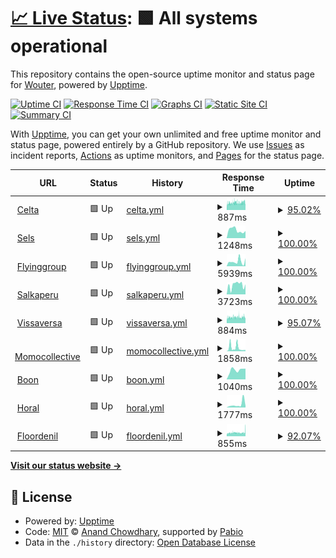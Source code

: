 # [📈 Live Status](https://demo.upptime.js.org): <!--live status--> **🟩 All systems operational**

This repository contains the open-source uptime monitor and status page for [Wouter](https://demo.upptime.js.org), powered by [Upptime](https://github.com/upptime/upptime).

[![Uptime CI](https://github.com/Gerche/upptime/workflows/Uptime%20CI/badge.svg)](https://github.com/Gerche/upptime/actions?query=workflow%3A%22Uptime+CI%22)
[![Response Time CI](https://github.com/Gerche/upptime/workflows/Response%20Time%20CI/badge.svg)](https://github.com/Gerche/upptime/actions?query=workflow%3A%22Response+Time+CI%22)
[![Graphs CI](https://github.com/Gerche/upptime/workflows/Graphs%20CI/badge.svg)](https://github.com/Gerche/upptime/actions?query=workflow%3A%22Graphs+CI%22)
[![Static Site CI](https://github.com/Gerche/upptime/workflows/Static%20Site%20CI/badge.svg)](https://github.com/Gerche/upptime/actions?query=workflow%3A%22Static+Site+CI%22)
[![Summary CI](https://github.com/Gerche/upptime/workflows/Summary%20CI/badge.svg)](https://github.com/Gerche/upptime/actions?query=workflow%3A%22Summary+CI%22)

With [Upptime](https://upptime.js.org), you can get your own unlimited and free uptime monitor and status page, powered entirely by a GitHub repository. We use [Issues](https://github.com/Gerche/upptime/issues) as incident reports, [Actions](https://github.com/Gerche/upptime/actions) as uptime monitors, and [Pages](https://demo.upptime.js.org) for the status page.

<!--start: status pages-->
<!-- This summary is generated by Upptime (https://github.com/upptime/upptime) -->
<!-- Do not edit this manually, your changes will be overwritten -->
<!-- prettier-ignore -->
| URL | Status | History | Response Time | Uptime |
| --- | ------ | ------- | ------------- | ------ |
| <img alt="" src="https://icons.duckduckgo.com/ip3/celta.be.ico" height="13"> [Celta](https://celta.be) | 🟩 Up | [celta.yml](https://github.com/Gerche/upptime/commits/HEAD/history/celta.yml) | <details><summary><img alt="Response time graph" src="./graphs/celta/response-time-week.png" height="20"> 887ms</summary><br><a href="https://Gerche.github.io/upptime/history/celta"><img alt="Response time 1151" src="https://img.shields.io/endpoint?url=https%3A%2F%2Fraw.githubusercontent.com%2FGerche%2Fupptime%2FHEAD%2Fapi%2Fcelta%2Fresponse-time.json"></a><br><a href="https://Gerche.github.io/upptime/history/celta"><img alt="24-hour response time 965" src="https://img.shields.io/endpoint?url=https%3A%2F%2Fraw.githubusercontent.com%2FGerche%2Fupptime%2FHEAD%2Fapi%2Fcelta%2Fresponse-time-day.json"></a><br><a href="https://Gerche.github.io/upptime/history/celta"><img alt="7-day response time 887" src="https://img.shields.io/endpoint?url=https%3A%2F%2Fraw.githubusercontent.com%2FGerche%2Fupptime%2FHEAD%2Fapi%2Fcelta%2Fresponse-time-week.json"></a><br><a href="https://Gerche.github.io/upptime/history/celta"><img alt="30-day response time 870" src="https://img.shields.io/endpoint?url=https%3A%2F%2Fraw.githubusercontent.com%2FGerche%2Fupptime%2FHEAD%2Fapi%2Fcelta%2Fresponse-time-month.json"></a><br><a href="https://Gerche.github.io/upptime/history/celta"><img alt="1-year response time 1151" src="https://img.shields.io/endpoint?url=https%3A%2F%2Fraw.githubusercontent.com%2FGerche%2Fupptime%2FHEAD%2Fapi%2Fcelta%2Fresponse-time-year.json"></a></details> | <details><summary><a href="https://Gerche.github.io/upptime/history/celta">95.02%</a></summary><a href="https://Gerche.github.io/upptime/history/celta"><img alt="All-time uptime 96.77%" src="https://img.shields.io/endpoint?url=https%3A%2F%2Fraw.githubusercontent.com%2FGerche%2Fupptime%2FHEAD%2Fapi%2Fcelta%2Fuptime.json"></a><br><a href="https://Gerche.github.io/upptime/history/celta"><img alt="24-hour uptime 97.81%" src="https://img.shields.io/endpoint?url=https%3A%2F%2Fraw.githubusercontent.com%2FGerche%2Fupptime%2FHEAD%2Fapi%2Fcelta%2Fuptime-day.json"></a><br><a href="https://Gerche.github.io/upptime/history/celta"><img alt="7-day uptime 95.02%" src="https://img.shields.io/endpoint?url=https%3A%2F%2Fraw.githubusercontent.com%2FGerche%2Fupptime%2FHEAD%2Fapi%2Fcelta%2Fuptime-week.json"></a><br><a href="https://Gerche.github.io/upptime/history/celta"><img alt="30-day uptime 94.28%" src="https://img.shields.io/endpoint?url=https%3A%2F%2Fraw.githubusercontent.com%2FGerche%2Fupptime%2FHEAD%2Fapi%2Fcelta%2Fuptime-month.json"></a><br><a href="https://Gerche.github.io/upptime/history/celta"><img alt="1-year uptime 96.77%" src="https://img.shields.io/endpoint?url=https%3A%2F%2Fraw.githubusercontent.com%2FGerche%2Fupptime%2FHEAD%2Fapi%2Fcelta%2Fuptime-year.json"></a></details>
| <img alt="" src="https://sels.be/wp-content/uploads/2021/09/cropped-Favicon_transp-32x32.png" height="13"> [Sels](https://sels.be) | 🟩 Up | [sels.yml](https://github.com/Gerche/upptime/commits/HEAD/history/sels.yml) | <details><summary><img alt="Response time graph" src="./graphs/sels/response-time-week.png" height="20"> 1248ms</summary><br><a href="https://Gerche.github.io/upptime/history/sels"><img alt="Response time 1315" src="https://img.shields.io/endpoint?url=https%3A%2F%2Fraw.githubusercontent.com%2FGerche%2Fupptime%2FHEAD%2Fapi%2Fsels%2Fresponse-time.json"></a><br><a href="https://Gerche.github.io/upptime/history/sels"><img alt="24-hour response time 1119" src="https://img.shields.io/endpoint?url=https%3A%2F%2Fraw.githubusercontent.com%2FGerche%2Fupptime%2FHEAD%2Fapi%2Fsels%2Fresponse-time-day.json"></a><br><a href="https://Gerche.github.io/upptime/history/sels"><img alt="7-day response time 1248" src="https://img.shields.io/endpoint?url=https%3A%2F%2Fraw.githubusercontent.com%2FGerche%2Fupptime%2FHEAD%2Fapi%2Fsels%2Fresponse-time-week.json"></a><br><a href="https://Gerche.github.io/upptime/history/sels"><img alt="30-day response time 1247" src="https://img.shields.io/endpoint?url=https%3A%2F%2Fraw.githubusercontent.com%2FGerche%2Fupptime%2FHEAD%2Fapi%2Fsels%2Fresponse-time-month.json"></a><br><a href="https://Gerche.github.io/upptime/history/sels"><img alt="1-year response time 1315" src="https://img.shields.io/endpoint?url=https%3A%2F%2Fraw.githubusercontent.com%2FGerche%2Fupptime%2FHEAD%2Fapi%2Fsels%2Fresponse-time-year.json"></a></details> | <details><summary><a href="https://Gerche.github.io/upptime/history/sels">100.00%</a></summary><a href="https://Gerche.github.io/upptime/history/sels"><img alt="All-time uptime 99.98%" src="https://img.shields.io/endpoint?url=https%3A%2F%2Fraw.githubusercontent.com%2FGerche%2Fupptime%2FHEAD%2Fapi%2Fsels%2Fuptime.json"></a><br><a href="https://Gerche.github.io/upptime/history/sels"><img alt="24-hour uptime 100.00%" src="https://img.shields.io/endpoint?url=https%3A%2F%2Fraw.githubusercontent.com%2FGerche%2Fupptime%2FHEAD%2Fapi%2Fsels%2Fuptime-day.json"></a><br><a href="https://Gerche.github.io/upptime/history/sels"><img alt="7-day uptime 100.00%" src="https://img.shields.io/endpoint?url=https%3A%2F%2Fraw.githubusercontent.com%2FGerche%2Fupptime%2FHEAD%2Fapi%2Fsels%2Fuptime-week.json"></a><br><a href="https://Gerche.github.io/upptime/history/sels"><img alt="30-day uptime 100.00%" src="https://img.shields.io/endpoint?url=https%3A%2F%2Fraw.githubusercontent.com%2FGerche%2Fupptime%2FHEAD%2Fapi%2Fsels%2Fuptime-month.json"></a><br><a href="https://Gerche.github.io/upptime/history/sels"><img alt="1-year uptime 99.98%" src="https://img.shields.io/endpoint?url=https%3A%2F%2Fraw.githubusercontent.com%2FGerche%2Fupptime%2FHEAD%2Fapi%2Fsels%2Fuptime-year.json"></a></details>
| <img alt="" src="https://icons.duckduckgo.com/ip3/www.flyinggroup.aero.ico" height="13"> [Flyinggroup](https://www.flyinggroup.aero) | 🟩 Up | [flyinggroup.yml](https://github.com/Gerche/upptime/commits/HEAD/history/flyinggroup.yml) | <details><summary><img alt="Response time graph" src="./graphs/flyinggroup/response-time-week.png" height="20"> 5939ms</summary><br><a href="https://Gerche.github.io/upptime/history/flyinggroup"><img alt="Response time 5006" src="https://img.shields.io/endpoint?url=https%3A%2F%2Fraw.githubusercontent.com%2FGerche%2Fupptime%2FHEAD%2Fapi%2Fflyinggroup%2Fresponse-time.json"></a><br><a href="https://Gerche.github.io/upptime/history/flyinggroup"><img alt="24-hour response time 5054" src="https://img.shields.io/endpoint?url=https%3A%2F%2Fraw.githubusercontent.com%2FGerche%2Fupptime%2FHEAD%2Fapi%2Fflyinggroup%2Fresponse-time-day.json"></a><br><a href="https://Gerche.github.io/upptime/history/flyinggroup"><img alt="7-day response time 5939" src="https://img.shields.io/endpoint?url=https%3A%2F%2Fraw.githubusercontent.com%2FGerche%2Fupptime%2FHEAD%2Fapi%2Fflyinggroup%2Fresponse-time-week.json"></a><br><a href="https://Gerche.github.io/upptime/history/flyinggroup"><img alt="30-day response time 4725" src="https://img.shields.io/endpoint?url=https%3A%2F%2Fraw.githubusercontent.com%2FGerche%2Fupptime%2FHEAD%2Fapi%2Fflyinggroup%2Fresponse-time-month.json"></a><br><a href="https://Gerche.github.io/upptime/history/flyinggroup"><img alt="1-year response time 5006" src="https://img.shields.io/endpoint?url=https%3A%2F%2Fraw.githubusercontent.com%2FGerche%2Fupptime%2FHEAD%2Fapi%2Fflyinggroup%2Fresponse-time-year.json"></a></details> | <details><summary><a href="https://Gerche.github.io/upptime/history/flyinggroup">100.00%</a></summary><a href="https://Gerche.github.io/upptime/history/flyinggroup"><img alt="All-time uptime 100.00%" src="https://img.shields.io/endpoint?url=https%3A%2F%2Fraw.githubusercontent.com%2FGerche%2Fupptime%2FHEAD%2Fapi%2Fflyinggroup%2Fuptime.json"></a><br><a href="https://Gerche.github.io/upptime/history/flyinggroup"><img alt="24-hour uptime 100.00%" src="https://img.shields.io/endpoint?url=https%3A%2F%2Fraw.githubusercontent.com%2FGerche%2Fupptime%2FHEAD%2Fapi%2Fflyinggroup%2Fuptime-day.json"></a><br><a href="https://Gerche.github.io/upptime/history/flyinggroup"><img alt="7-day uptime 100.00%" src="https://img.shields.io/endpoint?url=https%3A%2F%2Fraw.githubusercontent.com%2FGerche%2Fupptime%2FHEAD%2Fapi%2Fflyinggroup%2Fuptime-week.json"></a><br><a href="https://Gerche.github.io/upptime/history/flyinggroup"><img alt="30-day uptime 100.00%" src="https://img.shields.io/endpoint?url=https%3A%2F%2Fraw.githubusercontent.com%2FGerche%2Fupptime%2FHEAD%2Fapi%2Fflyinggroup%2Fuptime-month.json"></a><br><a href="https://Gerche.github.io/upptime/history/flyinggroup"><img alt="1-year uptime 100.00%" src="https://img.shields.io/endpoint?url=https%3A%2F%2Fraw.githubusercontent.com%2FGerche%2Fupptime%2FHEAD%2Fapi%2Fflyinggroup%2Fuptime-year.json"></a></details>
| <img alt="" src="https://salkaperu.be/wp-content/uploads/2024/10/cropped-favicon-32x32.png" height="13"> [Salkaperu](https://salkaperu.be) | 🟩 Up | [salkaperu.yml](https://github.com/Gerche/upptime/commits/HEAD/history/salkaperu.yml) | <details><summary><img alt="Response time graph" src="./graphs/salkaperu/response-time-week.png" height="20"> 3723ms</summary><br><a href="https://Gerche.github.io/upptime/history/salkaperu"><img alt="Response time 3317" src="https://img.shields.io/endpoint?url=https%3A%2F%2Fraw.githubusercontent.com%2FGerche%2Fupptime%2FHEAD%2Fapi%2Fsalkaperu%2Fresponse-time.json"></a><br><a href="https://Gerche.github.io/upptime/history/salkaperu"><img alt="24-hour response time 3951" src="https://img.shields.io/endpoint?url=https%3A%2F%2Fraw.githubusercontent.com%2FGerche%2Fupptime%2FHEAD%2Fapi%2Fsalkaperu%2Fresponse-time-day.json"></a><br><a href="https://Gerche.github.io/upptime/history/salkaperu"><img alt="7-day response time 3723" src="https://img.shields.io/endpoint?url=https%3A%2F%2Fraw.githubusercontent.com%2FGerche%2Fupptime%2FHEAD%2Fapi%2Fsalkaperu%2Fresponse-time-week.json"></a><br><a href="https://Gerche.github.io/upptime/history/salkaperu"><img alt="30-day response time 3544" src="https://img.shields.io/endpoint?url=https%3A%2F%2Fraw.githubusercontent.com%2FGerche%2Fupptime%2FHEAD%2Fapi%2Fsalkaperu%2Fresponse-time-month.json"></a><br><a href="https://Gerche.github.io/upptime/history/salkaperu"><img alt="1-year response time 3317" src="https://img.shields.io/endpoint?url=https%3A%2F%2Fraw.githubusercontent.com%2FGerche%2Fupptime%2FHEAD%2Fapi%2Fsalkaperu%2Fresponse-time-year.json"></a></details> | <details><summary><a href="https://Gerche.github.io/upptime/history/salkaperu">100.00%</a></summary><a href="https://Gerche.github.io/upptime/history/salkaperu"><img alt="All-time uptime 99.98%" src="https://img.shields.io/endpoint?url=https%3A%2F%2Fraw.githubusercontent.com%2FGerche%2Fupptime%2FHEAD%2Fapi%2Fsalkaperu%2Fuptime.json"></a><br><a href="https://Gerche.github.io/upptime/history/salkaperu"><img alt="24-hour uptime 100.00%" src="https://img.shields.io/endpoint?url=https%3A%2F%2Fraw.githubusercontent.com%2FGerche%2Fupptime%2FHEAD%2Fapi%2Fsalkaperu%2Fuptime-day.json"></a><br><a href="https://Gerche.github.io/upptime/history/salkaperu"><img alt="7-day uptime 100.00%" src="https://img.shields.io/endpoint?url=https%3A%2F%2Fraw.githubusercontent.com%2FGerche%2Fupptime%2FHEAD%2Fapi%2Fsalkaperu%2Fuptime-week.json"></a><br><a href="https://Gerche.github.io/upptime/history/salkaperu"><img alt="30-day uptime 100.00%" src="https://img.shields.io/endpoint?url=https%3A%2F%2Fraw.githubusercontent.com%2FGerche%2Fupptime%2FHEAD%2Fapi%2Fsalkaperu%2Fuptime-month.json"></a><br><a href="https://Gerche.github.io/upptime/history/salkaperu"><img alt="1-year uptime 99.98%" src="https://img.shields.io/endpoint?url=https%3A%2F%2Fraw.githubusercontent.com%2FGerche%2Fupptime%2FHEAD%2Fapi%2Fsalkaperu%2Fuptime-year.json"></a></details>
| <img alt="" src="https://icons.duckduckgo.com/ip3/vissaversa.com.ico" height="13"> [Vissaversa](https://vissaversa.com) | 🟩 Up | [vissaversa.yml](https://github.com/Gerche/upptime/commits/HEAD/history/vissaversa.yml) | <details><summary><img alt="Response time graph" src="./graphs/vissaversa/response-time-week.png" height="20"> 884ms</summary><br><a href="https://Gerche.github.io/upptime/history/vissaversa"><img alt="Response time 831" src="https://img.shields.io/endpoint?url=https%3A%2F%2Fraw.githubusercontent.com%2FGerche%2Fupptime%2FHEAD%2Fapi%2Fvissaversa%2Fresponse-time.json"></a><br><a href="https://Gerche.github.io/upptime/history/vissaversa"><img alt="24-hour response time 997" src="https://img.shields.io/endpoint?url=https%3A%2F%2Fraw.githubusercontent.com%2FGerche%2Fupptime%2FHEAD%2Fapi%2Fvissaversa%2Fresponse-time-day.json"></a><br><a href="https://Gerche.github.io/upptime/history/vissaversa"><img alt="7-day response time 884" src="https://img.shields.io/endpoint?url=https%3A%2F%2Fraw.githubusercontent.com%2FGerche%2Fupptime%2FHEAD%2Fapi%2Fvissaversa%2Fresponse-time-week.json"></a><br><a href="https://Gerche.github.io/upptime/history/vissaversa"><img alt="30-day response time 851" src="https://img.shields.io/endpoint?url=https%3A%2F%2Fraw.githubusercontent.com%2FGerche%2Fupptime%2FHEAD%2Fapi%2Fvissaversa%2Fresponse-time-month.json"></a><br><a href="https://Gerche.github.io/upptime/history/vissaversa"><img alt="1-year response time 831" src="https://img.shields.io/endpoint?url=https%3A%2F%2Fraw.githubusercontent.com%2FGerche%2Fupptime%2FHEAD%2Fapi%2Fvissaversa%2Fresponse-time-year.json"></a></details> | <details><summary><a href="https://Gerche.github.io/upptime/history/vissaversa">95.07%</a></summary><a href="https://Gerche.github.io/upptime/history/vissaversa"><img alt="All-time uptime 96.85%" src="https://img.shields.io/endpoint?url=https%3A%2F%2Fraw.githubusercontent.com%2FGerche%2Fupptime%2FHEAD%2Fapi%2Fvissaversa%2Fuptime.json"></a><br><a href="https://Gerche.github.io/upptime/history/vissaversa"><img alt="24-hour uptime 97.82%" src="https://img.shields.io/endpoint?url=https%3A%2F%2Fraw.githubusercontent.com%2FGerche%2Fupptime%2FHEAD%2Fapi%2Fvissaversa%2Fuptime-day.json"></a><br><a href="https://Gerche.github.io/upptime/history/vissaversa"><img alt="7-day uptime 95.07%" src="https://img.shields.io/endpoint?url=https%3A%2F%2Fraw.githubusercontent.com%2FGerche%2Fupptime%2FHEAD%2Fapi%2Fvissaversa%2Fuptime-week.json"></a><br><a href="https://Gerche.github.io/upptime/history/vissaversa"><img alt="30-day uptime 94.43%" src="https://img.shields.io/endpoint?url=https%3A%2F%2Fraw.githubusercontent.com%2FGerche%2Fupptime%2FHEAD%2Fapi%2Fvissaversa%2Fuptime-month.json"></a><br><a href="https://Gerche.github.io/upptime/history/vissaversa"><img alt="1-year uptime 96.85%" src="https://img.shields.io/endpoint?url=https%3A%2F%2Fraw.githubusercontent.com%2FGerche%2Fupptime%2FHEAD%2Fapi%2Fvissaversa%2Fuptime-year.json"></a></details>
| <img alt="" src="https://icons.duckduckgo.com/ip3/momocollective.be.ico" height="13"> [Momocollective](https://momocollective.be) | 🟩 Up | [momocollective.yml](https://github.com/Gerche/upptime/commits/HEAD/history/momocollective.yml) | <details><summary><img alt="Response time graph" src="./graphs/momocollective/response-time-week.png" height="20"> 1858ms</summary><br><a href="https://Gerche.github.io/upptime/history/momocollective"><img alt="Response time 1307" src="https://img.shields.io/endpoint?url=https%3A%2F%2Fraw.githubusercontent.com%2FGerche%2Fupptime%2FHEAD%2Fapi%2Fmomocollective%2Fresponse-time.json"></a><br><a href="https://Gerche.github.io/upptime/history/momocollective"><img alt="24-hour response time 637" src="https://img.shields.io/endpoint?url=https%3A%2F%2Fraw.githubusercontent.com%2FGerche%2Fupptime%2FHEAD%2Fapi%2Fmomocollective%2Fresponse-time-day.json"></a><br><a href="https://Gerche.github.io/upptime/history/momocollective"><img alt="7-day response time 1858" src="https://img.shields.io/endpoint?url=https%3A%2F%2Fraw.githubusercontent.com%2FGerche%2Fupptime%2FHEAD%2Fapi%2Fmomocollective%2Fresponse-time-week.json"></a><br><a href="https://Gerche.github.io/upptime/history/momocollective"><img alt="30-day response time 1133" src="https://img.shields.io/endpoint?url=https%3A%2F%2Fraw.githubusercontent.com%2FGerche%2Fupptime%2FHEAD%2Fapi%2Fmomocollective%2Fresponse-time-month.json"></a><br><a href="https://Gerche.github.io/upptime/history/momocollective"><img alt="1-year response time 1307" src="https://img.shields.io/endpoint?url=https%3A%2F%2Fraw.githubusercontent.com%2FGerche%2Fupptime%2FHEAD%2Fapi%2Fmomocollective%2Fresponse-time-year.json"></a></details> | <details><summary><a href="https://Gerche.github.io/upptime/history/momocollective">100.00%</a></summary><a href="https://Gerche.github.io/upptime/history/momocollective"><img alt="All-time uptime 99.54%" src="https://img.shields.io/endpoint?url=https%3A%2F%2Fraw.githubusercontent.com%2FGerche%2Fupptime%2FHEAD%2Fapi%2Fmomocollective%2Fuptime.json"></a><br><a href="https://Gerche.github.io/upptime/history/momocollective"><img alt="24-hour uptime 100.00%" src="https://img.shields.io/endpoint?url=https%3A%2F%2Fraw.githubusercontent.com%2FGerche%2Fupptime%2FHEAD%2Fapi%2Fmomocollective%2Fuptime-day.json"></a><br><a href="https://Gerche.github.io/upptime/history/momocollective"><img alt="7-day uptime 100.00%" src="https://img.shields.io/endpoint?url=https%3A%2F%2Fraw.githubusercontent.com%2FGerche%2Fupptime%2FHEAD%2Fapi%2Fmomocollective%2Fuptime-week.json"></a><br><a href="https://Gerche.github.io/upptime/history/momocollective"><img alt="30-day uptime 100.00%" src="https://img.shields.io/endpoint?url=https%3A%2F%2Fraw.githubusercontent.com%2FGerche%2Fupptime%2FHEAD%2Fapi%2Fmomocollective%2Fuptime-month.json"></a><br><a href="https://Gerche.github.io/upptime/history/momocollective"><img alt="1-year uptime 99.54%" src="https://img.shields.io/endpoint?url=https%3A%2F%2Fraw.githubusercontent.com%2FGerche%2Fupptime%2FHEAD%2Fapi%2Fmomocollective%2Fuptime-year.json"></a></details>
| <img alt="" src="https://boon.be/favicon.ico" height="13"> [Boon](https://boon.be) | 🟩 Up | [boon.yml](https://github.com/Gerche/upptime/commits/HEAD/history/boon.yml) | <details><summary><img alt="Response time graph" src="./graphs/boon/response-time-week.png" height="20"> 1040ms</summary><br><a href="https://Gerche.github.io/upptime/history/boon"><img alt="Response time 1140" src="https://img.shields.io/endpoint?url=https%3A%2F%2Fraw.githubusercontent.com%2FGerche%2Fupptime%2FHEAD%2Fapi%2Fboon%2Fresponse-time.json"></a><br><a href="https://Gerche.github.io/upptime/history/boon"><img alt="24-hour response time 1178" src="https://img.shields.io/endpoint?url=https%3A%2F%2Fraw.githubusercontent.com%2FGerche%2Fupptime%2FHEAD%2Fapi%2Fboon%2Fresponse-time-day.json"></a><br><a href="https://Gerche.github.io/upptime/history/boon"><img alt="7-day response time 1040" src="https://img.shields.io/endpoint?url=https%3A%2F%2Fraw.githubusercontent.com%2FGerche%2Fupptime%2FHEAD%2Fapi%2Fboon%2Fresponse-time-week.json"></a><br><a href="https://Gerche.github.io/upptime/history/boon"><img alt="30-day response time 1186" src="https://img.shields.io/endpoint?url=https%3A%2F%2Fraw.githubusercontent.com%2FGerche%2Fupptime%2FHEAD%2Fapi%2Fboon%2Fresponse-time-month.json"></a><br><a href="https://Gerche.github.io/upptime/history/boon"><img alt="1-year response time 1140" src="https://img.shields.io/endpoint?url=https%3A%2F%2Fraw.githubusercontent.com%2FGerche%2Fupptime%2FHEAD%2Fapi%2Fboon%2Fresponse-time-year.json"></a></details> | <details><summary><a href="https://Gerche.github.io/upptime/history/boon">100.00%</a></summary><a href="https://Gerche.github.io/upptime/history/boon"><img alt="All-time uptime 99.98%" src="https://img.shields.io/endpoint?url=https%3A%2F%2Fraw.githubusercontent.com%2FGerche%2Fupptime%2FHEAD%2Fapi%2Fboon%2Fuptime.json"></a><br><a href="https://Gerche.github.io/upptime/history/boon"><img alt="24-hour uptime 100.00%" src="https://img.shields.io/endpoint?url=https%3A%2F%2Fraw.githubusercontent.com%2FGerche%2Fupptime%2FHEAD%2Fapi%2Fboon%2Fuptime-day.json"></a><br><a href="https://Gerche.github.io/upptime/history/boon"><img alt="7-day uptime 100.00%" src="https://img.shields.io/endpoint?url=https%3A%2F%2Fraw.githubusercontent.com%2FGerche%2Fupptime%2FHEAD%2Fapi%2Fboon%2Fuptime-week.json"></a><br><a href="https://Gerche.github.io/upptime/history/boon"><img alt="30-day uptime 100.00%" src="https://img.shields.io/endpoint?url=https%3A%2F%2Fraw.githubusercontent.com%2FGerche%2Fupptime%2FHEAD%2Fapi%2Fboon%2Fuptime-month.json"></a><br><a href="https://Gerche.github.io/upptime/history/boon"><img alt="1-year uptime 99.98%" src="https://img.shields.io/endpoint?url=https%3A%2F%2Fraw.githubusercontent.com%2FGerche%2Fupptime%2FHEAD%2Fapi%2Fboon%2Fuptime-year.json"></a></details>
| <img alt="" src="https://horal.be/wp-content/uploads/2022/12/cropped-Horal-fav-02-32x32.png" height="13"> [Horal](https://horal.be) | 🟩 Up | [horal.yml](https://github.com/Gerche/upptime/commits/HEAD/history/horal.yml) | <details><summary><img alt="Response time graph" src="./graphs/horal/response-time-week.png" height="20"> 1777ms</summary><br><a href="https://Gerche.github.io/upptime/history/horal"><img alt="Response time 1740" src="https://img.shields.io/endpoint?url=https%3A%2F%2Fraw.githubusercontent.com%2FGerche%2Fupptime%2FHEAD%2Fapi%2Fhoral%2Fresponse-time.json"></a><br><a href="https://Gerche.github.io/upptime/history/horal"><img alt="24-hour response time 4411" src="https://img.shields.io/endpoint?url=https%3A%2F%2Fraw.githubusercontent.com%2FGerche%2Fupptime%2FHEAD%2Fapi%2Fhoral%2Fresponse-time-day.json"></a><br><a href="https://Gerche.github.io/upptime/history/horal"><img alt="7-day response time 1777" src="https://img.shields.io/endpoint?url=https%3A%2F%2Fraw.githubusercontent.com%2FGerche%2Fupptime%2FHEAD%2Fapi%2Fhoral%2Fresponse-time-week.json"></a><br><a href="https://Gerche.github.io/upptime/history/horal"><img alt="30-day response time 2511" src="https://img.shields.io/endpoint?url=https%3A%2F%2Fraw.githubusercontent.com%2FGerche%2Fupptime%2FHEAD%2Fapi%2Fhoral%2Fresponse-time-month.json"></a><br><a href="https://Gerche.github.io/upptime/history/horal"><img alt="1-year response time 1740" src="https://img.shields.io/endpoint?url=https%3A%2F%2Fraw.githubusercontent.com%2FGerche%2Fupptime%2FHEAD%2Fapi%2Fhoral%2Fresponse-time-year.json"></a></details> | <details><summary><a href="https://Gerche.github.io/upptime/history/horal">100.00%</a></summary><a href="https://Gerche.github.io/upptime/history/horal"><img alt="All-time uptime 99.97%" src="https://img.shields.io/endpoint?url=https%3A%2F%2Fraw.githubusercontent.com%2FGerche%2Fupptime%2FHEAD%2Fapi%2Fhoral%2Fuptime.json"></a><br><a href="https://Gerche.github.io/upptime/history/horal"><img alt="24-hour uptime 100.00%" src="https://img.shields.io/endpoint?url=https%3A%2F%2Fraw.githubusercontent.com%2FGerche%2Fupptime%2FHEAD%2Fapi%2Fhoral%2Fuptime-day.json"></a><br><a href="https://Gerche.github.io/upptime/history/horal"><img alt="7-day uptime 100.00%" src="https://img.shields.io/endpoint?url=https%3A%2F%2Fraw.githubusercontent.com%2FGerche%2Fupptime%2FHEAD%2Fapi%2Fhoral%2Fuptime-week.json"></a><br><a href="https://Gerche.github.io/upptime/history/horal"><img alt="30-day uptime 100.00%" src="https://img.shields.io/endpoint?url=https%3A%2F%2Fraw.githubusercontent.com%2FGerche%2Fupptime%2FHEAD%2Fapi%2Fhoral%2Fuptime-month.json"></a><br><a href="https://Gerche.github.io/upptime/history/horal"><img alt="1-year uptime 99.97%" src="https://img.shields.io/endpoint?url=https%3A%2F%2Fraw.githubusercontent.com%2FGerche%2Fupptime%2FHEAD%2Fapi%2Fhoral%2Fuptime-year.json"></a></details>
| <img alt="" src="https://icons.duckduckgo.com/ip3/floordenil.com.ico" height="13"> [Floordenil](https://floordenil.com) | 🟩 Up | [floordenil.yml](https://github.com/Gerche/upptime/commits/HEAD/history/floordenil.yml) | <details><summary><img alt="Response time graph" src="./graphs/floordenil/response-time-week.png" height="20"> 855ms</summary><br><a href="https://Gerche.github.io/upptime/history/floordenil"><img alt="Response time 870" src="https://img.shields.io/endpoint?url=https%3A%2F%2Fraw.githubusercontent.com%2FGerche%2Fupptime%2FHEAD%2Fapi%2Ffloordenil%2Fresponse-time.json"></a><br><a href="https://Gerche.github.io/upptime/history/floordenil"><img alt="24-hour response time 1016" src="https://img.shields.io/endpoint?url=https%3A%2F%2Fraw.githubusercontent.com%2FGerche%2Fupptime%2FHEAD%2Fapi%2Ffloordenil%2Fresponse-time-day.json"></a><br><a href="https://Gerche.github.io/upptime/history/floordenil"><img alt="7-day response time 855" src="https://img.shields.io/endpoint?url=https%3A%2F%2Fraw.githubusercontent.com%2FGerche%2Fupptime%2FHEAD%2Fapi%2Ffloordenil%2Fresponse-time-week.json"></a><br><a href="https://Gerche.github.io/upptime/history/floordenil"><img alt="30-day response time 883" src="https://img.shields.io/endpoint?url=https%3A%2F%2Fraw.githubusercontent.com%2FGerche%2Fupptime%2FHEAD%2Fapi%2Ffloordenil%2Fresponse-time-month.json"></a><br><a href="https://Gerche.github.io/upptime/history/floordenil"><img alt="1-year response time 870" src="https://img.shields.io/endpoint?url=https%3A%2F%2Fraw.githubusercontent.com%2FGerche%2Fupptime%2FHEAD%2Fapi%2Ffloordenil%2Fresponse-time-year.json"></a></details> | <details><summary><a href="https://Gerche.github.io/upptime/history/floordenil">92.07%</a></summary><a href="https://Gerche.github.io/upptime/history/floordenil"><img alt="All-time uptime 89.60%" src="https://img.shields.io/endpoint?url=https%3A%2F%2Fraw.githubusercontent.com%2FGerche%2Fupptime%2FHEAD%2Fapi%2Ffloordenil%2Fuptime.json"></a><br><a href="https://Gerche.github.io/upptime/history/floordenil"><img alt="24-hour uptime 74.41%" src="https://img.shields.io/endpoint?url=https%3A%2F%2Fraw.githubusercontent.com%2FGerche%2Fupptime%2FHEAD%2Fapi%2Ffloordenil%2Fuptime-day.json"></a><br><a href="https://Gerche.github.io/upptime/history/floordenil"><img alt="7-day uptime 92.07%" src="https://img.shields.io/endpoint?url=https%3A%2F%2Fraw.githubusercontent.com%2FGerche%2Fupptime%2FHEAD%2Fapi%2Ffloordenil%2Fuptime-week.json"></a><br><a href="https://Gerche.github.io/upptime/history/floordenil"><img alt="30-day uptime 81.60%" src="https://img.shields.io/endpoint?url=https%3A%2F%2Fraw.githubusercontent.com%2FGerche%2Fupptime%2FHEAD%2Fapi%2Ffloordenil%2Fuptime-month.json"></a><br><a href="https://Gerche.github.io/upptime/history/floordenil"><img alt="1-year uptime 89.60%" src="https://img.shields.io/endpoint?url=https%3A%2F%2Fraw.githubusercontent.com%2FGerche%2Fupptime%2FHEAD%2Fapi%2Ffloordenil%2Fuptime-year.json"></a></details>

<!--end: status pages-->

[**Visit our status website →**](https://demo.upptime.js.org)

## 📄 License

- Powered by: [Upptime](https://github.com/upptime/upptime)
- Code: [MIT](./LICENSE) © [Anand Chowdhary](https://anandchowdhary.com), supported by [Pabio](https://pabio.com)
- Data in the `./history` directory: [Open Database License](https://opendatacommons.org/licenses/odbl/1-0/)
